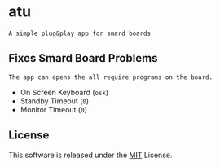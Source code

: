# atu
    A simple plug&play app for smard boards

## Fixes Smard Board Problems
    The app can opens the all require programs on the board.

- On Screen Keyboard (``osk``)
- Standby Timeout (`0`)
- Monitor Timeout (`0`)

## License
This software is released under the [MIT](https://github.com/fsb3rke/atu/blob/master/LICENSE) License.
